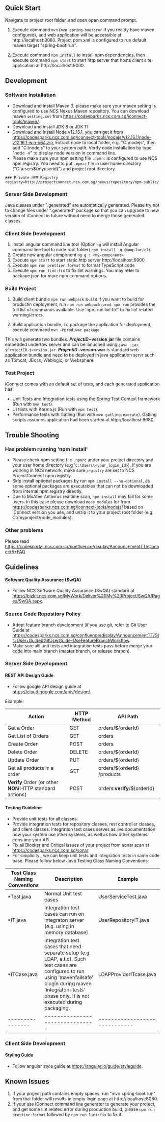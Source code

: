 ## Quick Start

Navigate to project root folder, and open open command prompt.

1.  Execute command `mvn` (`mvn spring-boot:run` if you realdy have maven configured), and web application will be accessible at http://localhost:8080. Project pom.xml is configured to run default maven target "spring-boot:run".

2.  Execute command `npm install` to install npm dependencies, then execute command `npm start` to start http server that hosts client site application at http://localhost:9000.

## Development

### Software Installation

- Download and install Maven 3, please make sure your maven setting is configured to use NCS Nexus Maven repository. You can download maven `setting.xml` from https://codesparks.ncs.com.sg/iconnect-tools/maven/.
- Download and install JDK 8 or JDK 11
- Download and install Node v12.16.1, you can get it from https://codesparks.ncs.com.sg/iconnect-tools/nodejs/v12.16.1/node-v12.16.1-win-x64.zip, Extract node to local folder, e.g. "C:\nodejs", then add "C:\nodejs" to your system path. Verify node installation by type "node -v" to display node version in command line.
- Please make sure your npm setting file `.npmrc` is configured to use NCS npm registry. You need to put `.npmrc` file in user home directory ("C:\users\${myuserid}") and project root directory.

```
### Private NPM Registry
registry=http://projectconnect.ncs.com.sg/nexus/repository/npm-public/
```

### Server Side Development

Java classes under "<project-package>.generated" are automatically generated. Please try not to change files under ".generated" package so that you can upgrade to new version of iConnect in future without need to merge those generated classes.

### Client Side Development

1.  Install angular command line tool (Option `-g` will install Angular command line tool to node root folder)
    `npm install -g @angular/cli`
2.  Create new angular component
    `ng g c <my-component>`
3.  Execute `npm start` to start static http server http://localhost:9000.
4.  Execute `npm run prettier:format` to format TypeScript code
5.  Execute `npm run lint:fix` to fix lint warnings. You may refer to package.json for more npm command options.

### Build Project

1.  Build client bundle
    `npm run webpack:build`
    If you want to build for productin deployment, run `npm run webpack:prod`. `npm run` provides the full list of commands available. Use 'npm run lint:fix" to fix lint related warning/errors.

2.  Build application bundle,
    To package the application for deployment, execute command `mvn -Pprod,war package`

This will generate two bundles. **$ProjectID-$version.jar** file contains embedded undertow server and can be lanuched using `java -jar $ProjectID-$version.jar`. **$ProjectID-$version.war** is standard web application bundle and need to be deployed in java application servr such as Tomcat, JBoss, Weblogic, or Websphere.

### Test Project

iConnect comes with an default set of tests, and each generated application has:

- Unit Tests and Integration tests using the Spring Test Context framework (Run with `mvn test`).
- UI tests with Karma.js (Run with `npm test`).
- Performance tests with Gatling (Run with `mvn gatling:execute`). Gatling scripts assumes application had been started at http://localhost:8080.

## Trouble Shooting

### Has problem running 'npm install'

- Please check npm setting file `.npmrc` under your project directory and your user home directory (e.g '`C:\Users\<your_login_id>`). If you are working in NCS network, make sure `registry` are set to NCS ProjectConnect npm registry.
- Skip install optional packages by run `npm install --no-optional`, as some optional packages are executables that can not be downloaded from internal npm registry directly.
- Due to McAfee Antivirus realtime scan, `npm install` may fail for some users. In this case please download `node_modules` for from https://codesparks.ncs.com.sg/iconnect-tools/nodejs/ based on iConnect version you use, and unzip it to your project root folder (e.g. C:/myproject/node_modules).

### Other problems

Please read https://codesparks.ncs.com.sg/confluence/display/AnnouncementTT/iConnect5+FAQ

## Guidelines

#### Software Quality Assurance (SwQA)

- Follow NCS Software Quality Assurance (SwQA) standard at https://bizkit.ncs.com.sg/MyWork/Deliver%20My%20Project/SwQA/Pages/SwQA.aspx.

### Source Code Repository Policy

- Adopt feature branch development (if you use git, refer to Git User Guide at https://codesparks.ncs.com.sg/confluence/display/AnnouncementTT/Git+User+Guide#GitUserGuide-UseFeatureBranchWorkflow.
- Make sure alll unit tests and integration tests pass before merge your code into main branch (master branch, or release branch).

### Server Side Development

#### REST API Design Guide

- Follow google API design guide at https://cloud.google.com/apis/design/.

Example:

| Action                                                    | HTTP Method | API Path                      |
| --------------------------------------------------------- | ----------- | ----------------------------- |
| Get a Order                                               | GET         | orders/\${orderId}            |
| Get List of Orders                                        | GET         | orders                        |
| Create Order                                              | POST        | orders                        |
| Delete Order                                              | DELETE      | orders/\${orderId}            |
| Update Order                                              | PUT         | orders/\${orderId}            |
| Get all products in a order                               | GET         | orders/\${orderId} /products  |
| **Verify** Order (or other **NON** HTTP standard actions) | POST        | orders:**verify**/\${orderId} |

#### Testing Guideline

- Provide unit tests for all classes.
- Provide integration tests for repository classes, rest controller classes, and client classes. Integration test cases serves as live documentation how your system use other systems, as well as how other systems consume your API.
- Fix all Blocker and Critical issues of your project from sonar scan at https://codesparks.ncs.com.sg/sonar
- For simplicity , we can keep unit tests and integration tests in same code base.
  Please follow below Java Testing Class Naming Conventions:

| Test Class Naming Conventions | Description                                                                                                                                                                                                             | Example                       |
| ----------------------------- | ----------------------------------------------------------------------------------------------------------------------------------------------------------------------------------------------------------------------- | ----------------------------- |
| \*Test.java                   | Normal Unit test cases                                                                                                                                                                                                  | UserServiceTest.java          |
| \*IT.java                     | Integration test cases can run on integraton server (e.g. using in memory database)                                                                                                                                     | UserRepositoryIT.java         |
| \*ITCase.java                 | Integration test cases that need separate setup (e.g. LDAP, e.t.c). Such test cases are configured to run using 'mavenfailsafe' plugin during maven 'integraton-tests' phase only. It is not executed during packaging. | LDAPProviderITcase.java       |
| ----------------              | -------------------------------                                                                                                                                                                                         | ----------------------------- |

### Client Side Development

#### Styling Guide

- Follow angular style guide at https://angular.io/guide/styleguide.

## Known Issues

1. If your project path contains empty spaces, run "mvn spring-boot:run" from that folder will results in empty login page at http://localhost:8080.
2. If your use iConnect command line generator to generate your project, and get some lint related error during production build, please `npm run prettier:format` followed by `npm run lint:fix` to fix it.
